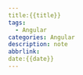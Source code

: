 ```yaml
---
title:{{title}}
tags:
  - Angular
categories: Angular
description: note
abbrlink: 
date:{{date}}
---
```

